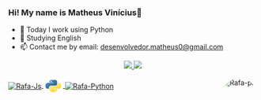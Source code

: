 ### Hi! My name is Matheus Vinícius👀

- 🔭 Today I work using Python
- 🌱 Studying English
- 📫 Contact me by email: desenvolvedor.matheus0@gmail.com

<div align="center">
  <a href="https://github.com/oMathewus">
  <img height="180em" src="https://github-readme-stats.vercel.app/api?username=oMathewus&show_icons=false&theme=dark&include_all_commits=true&count_private=true"/>
  <img height="180em" src="https://github-readme-stats.vercel.app/api/top-langs/?username=oMathewus&layout=compact&langs_count=7&theme=dark"/>
</div>
<div style="display: inline_block"><br>
  <img align="center" alt="Rafa-Js" height="30" width="40" <img src="https://cdn.jsdelivr.net/gh/devicons/devicon/icons/c/c-original.svg">
  <img align="center" alt="Rafa-Python" height="30" width="40" src="https://raw.githubusercontent.com/devicons/devicon/master/icons/python/python-original.svg">
  <img align="center" alt="Rafa-Python" height="30" width="40" src="https://www.nasm.us/images/nasm.png">
  <img align="right" alt="Rafa-pic" height="150" style="border-radius:50px;" src="https://c.tenor.com/Qfs6EVvsXYIAAAAM/coffee-blow.gif">
</div>
  
  ##
 
<div>

</div>

